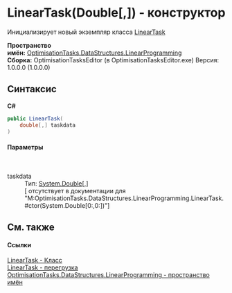 # LinearTask(Double[,]) - конструктор
 

Инициализирует новый экземпляр класса <a href="T_OptimisationTasks_DataStructures_LinearProgramming_LinearTask">LinearTask</a>

**Пространство имён:**&nbsp;<a href="N_OptimisationTasks_DataStructures_LinearProgramming">OptimisationTasks.DataStructures.LinearProgramming</a><br />**Сборка:**&nbsp;OptimisationTasksEditor (в OptimisationTasksEditor.exe) Версия: 1.0.0.0 (1.0.0.0)

## Синтаксис

**C#**<br />
``` C#
public LinearTask(
	double[,] taskdata
)
```


#### Параметры
&nbsp;<dl><dt>taskdata</dt><dd>Тип:&nbsp;<a href="http://msdn2.microsoft.com/ru-ru/library/643eft0t" target="_blank">System.Double</a>[,]<br />\[<param name="taskdata"/> отсутствует в документации для "M:OptimisationTasks.DataStructures.LinearProgramming.LinearTask.#ctor(System.Double[0:,0:])"\]</dd></dl>

## См. также


#### Ссылки
<a href="T_OptimisationTasks_DataStructures_LinearProgramming_LinearTask">LinearTask - Класс</a><br /><a href="Overload_OptimisationTasks_DataStructures_LinearProgramming_LinearTask__ctor">LinearTask - перегрузка</a><br /><a href="N_OptimisationTasks_DataStructures_LinearProgramming">OptimisationTasks.DataStructures.LinearProgramming - пространство имён</a><br />
